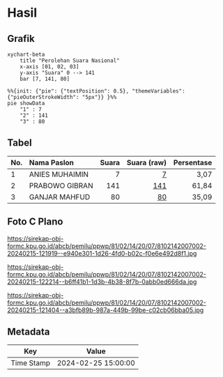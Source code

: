# Hasil

## Grafik

```mermaid
xychart-beta
    title "Perolehan Suara Nasional"
    x-axis [01, 02, 03]
    y-axis "Suara" 0 --> 141
    bar [7, 141, 80]
```

```mermaid
%%{init: {"pie": {"textPosition": 0.5}, "themeVariables": {"pieOuterStrokeWidth": "5px"}} }%%
pie showData
    "1" : 7
    "2" : 141
    "3" : 80
```

## Tabel

| No. | Nama Paslon    | Suara | Suara (raw) | Persentase |
|:--- |:-------------- | -----:| -----------:| ----------:|
| 1   | ANIES MUHAIMIN | 7     | [7][p-1]    | 3,07       |
| 2   | PRABOWO GIBRAN | 141   | [141][p-2]  | 61,84      |
| 3   | GANJAR MAHFUD  | 80    | [80][p-3]   | 35,09      |


[p-1]: https://github.com/gigit-pemilu/pemilu-2024/blob/main/pilpres/hitung-suara/sub/81-maluku/sub/02-maluku-tenggara/sub/14-kei-kecil-barat/sub/2007-ur-pulau/sub/002-tps/sub/paslon-1.txt
[p-2]: https://github.com/gigit-pemilu/pemilu-2024/blob/main/pilpres/hitung-suara/sub/81-maluku/sub/02-maluku-tenggara/sub/14-kei-kecil-barat/sub/2007-ur-pulau/sub/002-tps/sub/paslon-2.txt
[p-3]: https://github.com/gigit-pemilu/pemilu-2024/blob/main/pilpres/hitung-suara/sub/81-maluku/sub/02-maluku-tenggara/sub/14-kei-kecil-barat/sub/2007-ur-pulau/sub/002-tps/sub/paslon-3.txt

## Foto C Plano

https://sirekap-obj-formc.kpu.go.id/abcb/pemilu/ppwp/81/02/14/20/07/8102142007002-20240215-121919--e940e301-1d26-4fd0-b02c-f0e6e492d8f1.jpg

https://sirekap-obj-formc.kpu.go.id/abcb/pemilu/ppwp/81/02/14/20/07/8102142007002-20240215-122214--b6ff41b1-1d3b-4b38-8f7b-0abb0ed666da.jpg

https://sirekap-obj-formc.kpu.go.id/abcb/pemilu/ppwp/81/02/14/20/07/8102142007002-20240215-121404--a3bfb89b-987a-449b-99be-c02cb06bba05.jpg


## Metadata

| Key        | Value               |
| ---------- | ------------------- |
| Time Stamp | 2024-02-25 15:00:00 |




